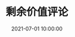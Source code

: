 ---
layout: post
title:  "剩余价值评论"
date:   2021-07-01 10:00:00
published: false
categories: review
---